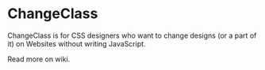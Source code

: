 # ChangeClass
ChangeClass is for CSS designers who want to change designs (or a part of it) on Websites without writing JavaScript.

Read more on wiki.
